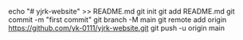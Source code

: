 echo "# yjrk-website" >> README.md
git init
git add README.md
git commit -m "first commit"
git branch -M main
git remote add origin https://github.com/yk-0111/yjrk-website.git
git push -u origin main
